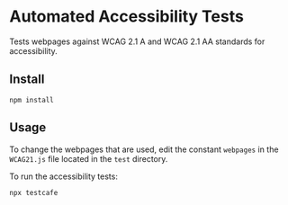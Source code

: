 # Automated Accessibility Tests

Tests webpages against WCAG 2.1 A and WCAG 2.1 AA standards for accessibility.

## Install

```shell script
npm install
```

## Usage

To change the webpages that are used, edit the constant `webpages` in the `WCAG21.js` file located in the `test` directory.

To run the accessibility tests:

```shell script
npx testcafe
```
